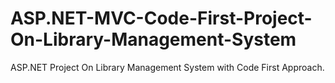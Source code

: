 # ASP.NET-MVC-Code-First-Project-On-Library-Management-System
ASP.NET Project On Library Management System with Code First Approach.
